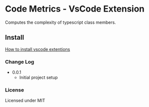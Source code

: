 # Code Metrics - VsCode Extension

Computes the complexity of typescript class members.

## Install

[How to install vscode extentions](https://code.visualstudio.com/docs/editor/extension-gallery)

### Change Log

- 0.0.1
  - Initial project setup

### License

Licensed under MIT
